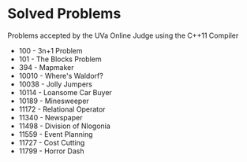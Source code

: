 Solved Problems
===============

Problems accepted by the UVa Online Judge using the C++11 Compiler

* 100 - 3n+1 Problem
* 101 - The Blocks Problem
* 394 - Mapmaker
* 10010 - Where's Waldorf?
* 10038 - Jolly Jumpers
* 10114 - Loansome Car Buyer
* 10189 - Minesweeper
* 11172 - Relational Operator
* 11340 - Newspaper
* 11498 - Division of Nlogonia
* 11559 - Event Planning
* 11727 - Cost Cutting
* 11799 - Horror Dash
